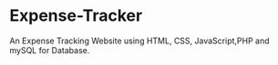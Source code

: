 # Expense-Tracker

An Expense Tracking Website using HTML, CSS, JavaScript,PHP and mySQL for Database.
